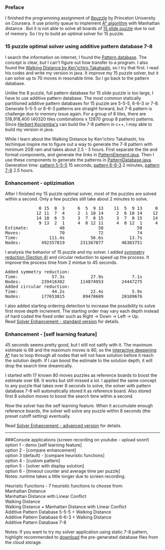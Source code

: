 ### Preface
I finished the programming assignment of [8puzzle] by Princeton University on Coursera.  It use priority queue to implement [A* algorithm] with Manhattan distance .  But it is not able to solve all boards of [15 slide puzzle] due to out of memory.  So I try to build an optimal solver for 15 puzzle.

### 15 puzzle optimal solver using additive pattern database 7-8
I search the information on internet, I found the [Pattern database].  The concept is clear, but I can't figure out how transfer to a program.  I also found the [Walking Distance by Ken'ichiro Takahashi], so I try that first.  I read his codes and write my version in java.  It improve my 15 puzzle solver, but it can solve up to 70 moves in resonable time.  So I go back to the pattern database.  

Unlike the 8 puzzle, full pattern database for 15 slide puzzle is too large, I have to use additive pattern database.  The most common statically partitioned additive pattern databases for 15 puzzle are 5-5-5, 6-6-3 or 7-8.  Generate 5-5-5 or 6-6-3 patterns are straight forward, but 7-8 pattern is challenge due to memory issue again.  For a group of 8 tiles, there are 518,918,400 (40320 tiles combinations x 12870 group 8 pattern) patterns.  Since [Herbert Kociemba's] can build the 7-8 pattern in c++, I may able to build my version in java.

While I learn about the Walking Distance by Ken'ichiro Takahashi, his techinque inspire me to figure out a way to generate the 7-8 pattern with minimum 2GB ram and takes about 2.5 - 3 hours.  First separate the tile and format components, and generate the links in [PatternElement.java].  Then I use these components to generate the patterns in [PatternDatabase.java].  
Generation time:  [pattern 5-5-5] 15 seconds, [pattern 6-6-3] 2 minutes, [pattern 7-8] 2.5 hours.

### Enhancement - optizimation
After I finished my 15 puzzle optimal solver, most of the puzzles are solved within a second.  Only a few puzzles still take about 2 minutes to solve. 
<pre>
             0 15  8  3     6  5  9 13    11  5  9 13     0 15  8 13     0 15  8 13     0 11  9 13
            12 11  7  4     2  1 10 14     2  6 10 14    12 11  3  7    12 11  9 10    12 15 10 14
            14 10  6  5     3  7  0 15     3  7  0 15    14  9  6  2    14  3  6  2     3  7  6  2
             9 13  2  1     4  8 12 11     4  8 12  1 	  4 10  5  1     4  7  5  1     4  8  5  1
Estimate:            48             58             58             58             62             66
Moves:               70             72             74             76             78             80
Time:            111.4s          56.6s          13.7s           5.8s           5.7s           3.es
Nodes:        492357819      231367077       46383751       20187376       18363209       12715201
</pre>
I analysis the behavior of 15 puzzle and my solver.  I added [symmetry reduction (Section 4)] and circular reduction to speed up the process. It improve the process time from 2 mintue to 45 seconds.
<pre>
Added symmetry reduction:
Time:             57.3s          27.9s           7.1s           2.9s           2.8s           3.2s
Nodes:        239416302      114874953       24447275       10207716        9123607       11456863
Added circular reduction:
Time:             44.2s          22.4s           5.9s           2.5s           2.4s           2.8s
Nodes:        177653815       89470609       20109676        8436494        7693686        9785986
</pre>
I also added starting ordering detection to increase the possibility to solve first move depth increment.  The starting order may vary each depth instead of hard coded the fixed order such as Right -> Down -> Left -> Up.  
Read [Solver Enhancement - standard version] for details.  

### Enhancement - [self learning feature]
45 seconds seems pretty good, but I still not satify with it.  The maximum estimate is 68 and the maximum moves is 80, so the [interactive deepening A*] has to loop through all nodes that will not have solution before it reach the solution depth.  If I can boost the estimate to the solution depth, it will drop the search time dreamically.   

I started with 17 known 80 moves puzzles as reference boards to boost the estimate over 68.  It works but still missed a lot.  I applied the same concept to any puzzle that takes over 8 seconds to solve, the solver with pattern database 7-8 will automatically stored it as reference board.  Also stored first 8 solution moves to boost the search time within a second.  

Now the solver has the self learning feature.   When it accumulate enough reference boards, the solver will solve any puzzle within 8 seconds (the preset cutoff setting) eventually.  

Read [Solver Enhancement - advanced version] for details.

----
###Console applications (screen recording on youtube - upload soon!)
option 1 - demo [self learning feature]  
option 2 - [compare enhancement]  
option 3 (default) - [compare heuristic functions]  
option 4 - [custom pattern]  
option 5 - [solver with display solution]  
option 6 - [timeout counter and average time per puzzle]  
Notes: runtime takes a little longer due to screen recording.

Heuristic Functions - 7 heuristic functions to choose from:  
Manhattan Distance  
Manhattan Distance with Linear Conflict  
Walking Distance  
Walking Distance + Manhattan Distance with Linear Conflict  
Additive Pattern Database 5-5-5 + Walking Distance  
Additive Pattern Database 6-6-3 + Walking Distance  
Additive Pattern Database 7-8  

Notes:  If you want to try my solver application using static 7-8 pattern, highlight recommended to [download] the pre-generated database files from the cloud storage.

[15 slide puzzle]: https://en.wikipedia.org/wiki/15_puzzle
[8puzzle]: http://algs4.cs.princeton.edu/24pq/
[A* algorithm]: https://en.wikipedia.org/wiki/A*_search_algorithm
[interactive deepening A*]: https://en.wikipedia.org/wiki/Iterative_deepening_A*
[Pattern database]: https://www.aaai.org/Papers/JAIR/Vol22/JAIR-2209.pdf
[symmetry reduction (Section 4)]: https://heuristicswiki.wikispaces.com/file/view/Searching+with+pattern+database.pdf
[Herbert Kociemba's]: http://kociemba.org/fifteen/fifteensolver.html
[Walking Distance by Ken'ichiro Takahashi]: http://www.ic-net.or.jp/home/takaken/e/15pz/index.html
[PatternElement.java]: https://github.com/mwong510ca/HeuristicSearch-AdditivePatternDatabase-15Puzzle/blob/master/PatternElement.java%20-%20details.md
[PatternDatabase.java]: https://github.com/mwong510ca/HeuristicSearch-AdditivePatternDatabase-15Puzzle/blob/master/PatternDatabase.java%20-%20details.md
[Solver Enhancement - standard version]: https://github.com/mwong510ca/HeuristicSearch-AdditivePatternDatabase-15Puzzle/blob/master/Solver%20Enhancement%20-%20Standard%20version.md
[Solver Enhancement - advanced version]: https://github.com/mwong510ca/HeuristicSearch-AdditivePatternDatabase-15Puzzle/blob/master/Solver%20Enhancement%20-%20Advanced%20version.md
[download]: https://my.pcloud.com/publink/show?code=kZSoaLZgNeLhO2eu0RQcu9D2aXeOFgtioUV
[pattern 5-5-5]: https://github.com/mwong510ca/HeuristicSearch-AdditivePatternDatabase-15Puzzle/blob/master/output/default%20pattern%205-5-5.txt
[pattern 6-6-3]: https://github.com/mwong510ca/HeuristicSearch-AdditivePatternDatabase-15Puzzle/blob/master/output/default%20pattern%206-6-3.txt
[pattern 7-8]: https://github.com/mwong510ca/HeuristicSearch-AdditivePatternDatabase-15Puzzle/blob/master/output/default%20pattern%207-8.txt
<!---
[self learning feature]: 
[compare enhancement]:
[compare heuristic functions]:
[custom pattern]:
[solver with display solution]:
[timeout counter and average time per puzzle]: 
-->
